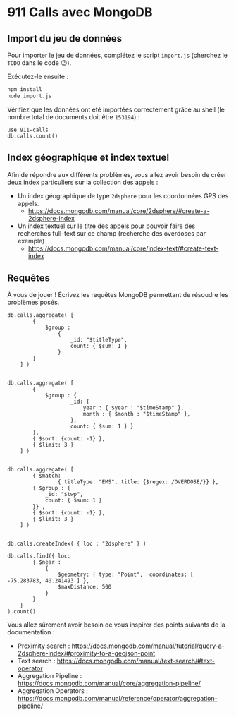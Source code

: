 # 911 Calls avec MongoDB

## Import du jeu de données

Pour importer le jeu de données, complétez le script `import.js` (cherchez le `TODO` dans le code :wink:).

Exécutez-le ensuite :

```bash
npm install
node import.js
```

Vérifiez que les données ont été importées correctement grâce au shell (le nombre total de documents doit être `153194`) :

```
use 911-calls
db.calls.count()
```

## Index géographique et index textuel

Afin de répondre aux différents problèmes, vous allez avoir besoin de créer deux index particuliers sur la collection des appels :

* Un index géographique de type `2dsphere` pour les coordonnées GPS des appels.
  * https://docs.mongodb.com/manual/core/2dsphere/#create-a-2dsphere-index
* Un index textuel sur le titre des appels pour pouvoir faire des recherches full-text sur ce champ (recherche des overdoses par exemple)
  * https://docs.mongodb.com/manual/core/index-text/#create-text-index

## Requêtes

À vous de jouer ! Écrivez les requêtes MongoDB permettant de résoudre les problèmes posés.

```
db.calls.aggregate( [ 
        { 
            $group : 
                { 
                    _id: "$titleType", 
                    count: { $sum: 1 } 
                }
        } 
    ] )


db.calls.aggregate( [ 
        { 
            $group : { 
                    _id: { 
                        year : { $year : "$timeStamp" }, 
                        month : { $month : "$timeStamp" }, 
                    }, 
                    count: { $sum: 1 } }
        }, 
        { $sort: {count: -1} }, 
        { $limit: 3 } 
    ] )


db.calls.aggregate( [ 
        { $match: 
                { titleType: "EMS", title: {$regex: /OVERDOSE/}} }, 
        { $group : { 
            _id: "$twp", 
            count: { $sum: 1 } 
        }} , 
        { $sort: {count: -1} }, 
        { $limit: 3 } 
    ] )


db.calls.createIndex( { loc : "2dsphere" } )

db.calls.find({ loc:
        { $near :
            {
                $geometry: { type: "Point",  coordinates: [ -75.283783, 40.241493 ] },
                $maxDistance: 500
            }
        }
    }
).count()
```

Vous allez sûrement avoir besoin de vous inspirer des points suivants de la documentation :

* Proximity search : https://docs.mongodb.com/manual/tutorial/query-a-2dsphere-index/#proximity-to-a-geojson-point
* Text search : https://docs.mongodb.com/manual/text-search/#text-operator
* Aggregation Pipeline : https://docs.mongodb.com/manual/core/aggregation-pipeline/
* Aggregation Operators : https://docs.mongodb.com/manual/reference/operator/aggregation-pipeline/
